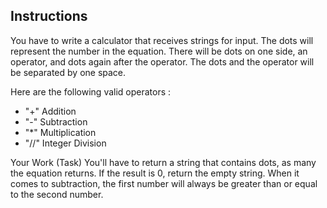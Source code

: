 ## Instructions

You have to write a calculator that receives strings for input.
The dots will represent the number in the equation. There will be dots on one side, an operator, and dots again after the operator.
The dots and the operator will be separated by one space.

Here are the following valid operators :

- "+" Addition
- "-" Subtraction
- "*" Multiplication
- "//" Integer Division

Your Work (Task)
You'll have to return a string that contains dots, as many the equation returns.
If the result is 0, return the empty string. When it comes to subtraction,
the first number will always be greater than or equal to the second number.